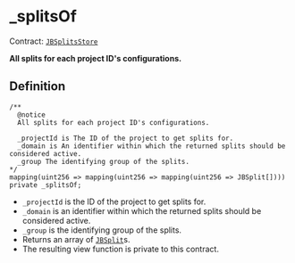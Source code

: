 # _splitsOf

Contract: [`JBSplitsStore`](../)​‌

**All splits for each project ID's configurations.**

## Definition

```solidity
/** 
  @notice
  All splits for each project ID's configurations.

  _projectId is The ID of the project to get splits for.
  _domain is An identifier within which the returned splits should be considered active.
  _group The identifying group of the splits.
*/
mapping(uint256 => mapping(uint256 => mapping(uint256 => JBSplit[]))) private _splitsOf;
```

* `_projectId` is the ID of the project to get splits for.
* `_domain` is an identifier within which the returned splits should be considered active.
* `_group` is the identifying group of the splits.
* Returns an array of [`JBSplit`](../../../data-structures/jbsplit.md)s.
* The resulting view function is private to this contract.
